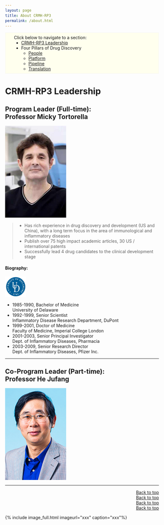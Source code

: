 ```yaml
---
layout: page
title: About CRMH-RP3
permalink: /about.html
---
```


<div
style="
background: #ffe;
border: solid 1px #f5f5f5;
padding: 0.5em 2em 0.5em;
margin: 0 0 0">
Click below to navigate to a section:
    <ul style="margin: 0 0 0">
        <li><a href="#leadership">CRMH-RP3 Leadership</a></li>
        <li>Four Pillars of Drug Discovery
        	<ul>
                <li><a href="#people">People</a></li>
                <li><a href="#platform">Platform</a></li>
                <li><a href="#pipeline">Pipeline</a></li>
                <li><a href="#translation">Translation</a></li>
            </ul></li>
    </ul>
</div>



# <a name="leadership">CRMH-RP3 Leadership</a>

<h2>Program Leader (Full-time): </br>Professor Micky Tortorella</h2>

![image-20230908212336823](https://raw.githubusercontent.com/tosingfung/images/master/image-20230908212336823.png)

> - Has rich experience in drug discovery and development (US and China), with a long term focus in the area of immunological and inflammatory diseases
> - Publish over 75 high impact academic articles, 30 US / international patents
> - Successfully lead 4 drug candidates to the clinical development stage 

#### Biography:

<img src="https://raw.githubusercontent.com/tosingfung/images/master/image-20230908221131534.png" alt="image-20230908221131534" style="zoom:50%;" />

- 1985-1990, Bachelor of Medicine  
  University of Delaware
- 1992-1999, Senior Scientist  
  Inflammatory Disease Research Department, DuPont
- 1999-2001, Doctor of Medicine  
  Faculty of Medicine, Imperial College London
- 2001-2003, Senior Principal Investigator  
  Dept. of Inflammatory Diseases, Pharmacia
- 2003-2009, Senior Research Director  
  Dept. of Inflammatory Diseases, Pfizer Inc. 

---

<h2>Co-Program Leader (Part-time):</br>Professor He Jufang </h2>

![image-20230908212139265](https://raw.githubusercontent.com/tosingfung/images/master/image-20230908212139265.png)



---





















<div style="text-align:right"><a href="#page">Back to top</a></div>









<div style="text-align:right"><a href="#page">Back to top</a></div>







<div style="text-align:right"><a href="#page">Back to top</a></div>







<div style="text-align:right"><a href="#page">Back to top</a></div>





{% include image_full.html imageurl="xxx" caption="xxx"%}
